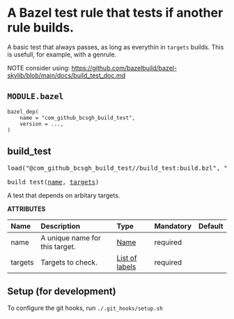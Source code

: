 <!-- Generated with Stardoc: http://skydoc.bazel.build -->

# A Bazel test rule that tests if another rule builds.

A basic test that always passes, as long as everythin in `targets` builds.
This is usefull, for example, with a genrule.

NOTE consider using:
https://github.com/bazelbuild/bazel-skylib/blob/main/docs/build_test_doc.md

## `MODULE.bazel`

```
bazel_dep(
    name = "com_github_bcsgh_build_test",
    version = ...,
)
```

<a id="build_test"></a>

## build_test

<pre>
load("@com_github_bcsgh_build_test//build_test:build.bzl", "build_test")

build_test(<a href="#build_test-name">name</a>, <a href="#build_test-targets">targets</a>)
</pre>

A test that depends on arbitary targets.

**ATTRIBUTES**


| Name  | Description | Type | Mandatory | Default |
| :------------- | :------------- | :------------- | :------------- | :------------- |
| <a id="build_test-name"></a>name |  A unique name for this target.   | <a href="https://bazel.build/concepts/labels#target-names">Name</a> | required |  |
| <a id="build_test-targets"></a>targets |  Targets to check.   | <a href="https://bazel.build/concepts/labels">List of labels</a> | required |  |


## Setup (for development)
To configure the git hooks, run `./.git_hooks/setup.sh`
